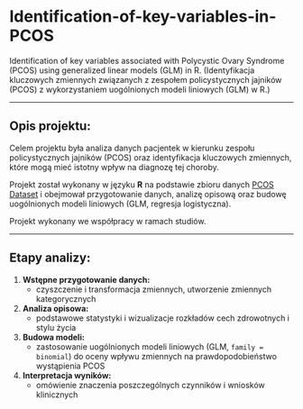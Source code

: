 # Identification-of-key-variables-in-PCOS
Identification of key variables associated with Polycystic Ovary Syndrome (PCOS) using generalized linear models (GLM) in R. (Identyfikacja kluczowych zmiennych związanych z zespołem policystycznych jajników (PCOS) z wykorzystaniem uogólnionych modeli liniowych (GLM) w R.)

---

## Opis projektu:
Celem projektu była analiza danych pacjentek w kierunku zespołu policystycznych jajników (PCOS) oraz 
identyfikacja kluczowych zmiennych, które mogą mieć istotny wpływ na diagnozę tej choroby.  

Projekt został wykonany w języku **R** na podstawie zbioru danych [PCOS Dataset](https://www.kaggle.com/datasets) i obejmował przygotowanie danych, analizę opisową oraz budowę uogólnionych modeli liniowych (GLM, regresja logistyczna).  

Projekt wykonany we współpracy w ramach studiów.

---

## Etapy analizy:
1. **Wstępne przygotowanie danych:**
   - czyszczenie i transformacja zmiennych, utworzenie zmiennych kategorycznych
3. **Analiza opisowa:**
   - podstawowe statystyki i wizualizacje rozkładów cech zdrowotnych i stylu życia
4. **Budowa modeli:**
   - zastosowanie uogólnionych modeli liniowych (GLM, `family = binomial`) do oceny wpływu zmiennych na prawdopodobieństwo wystąpienia PCOS 
5. **Interpretacja wyników:**
   - omówienie znaczenia poszczególnych czynników i wniosków klinicznych
